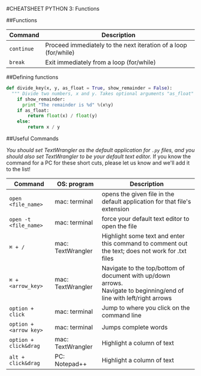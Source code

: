 #CHEATSHEET PYTHON 3: Functions

##Functions 

Command  |  Description 
----------|-------------
`continue` | Proceed immediately to the next iteration of a loop (for/while)
`break`    | Exit immediately from a loop (for/while)

##Defining functions
```python
def divide_key(x, y, as_float = True, show_remainder = False):
  """ Divide two numbers, x and y. Takes optional arguments "as_float" (default True) and "show_remainder" (default False). """
    if show_remainder:
      print "The remainder is %d" %(x%y)
    if as_float:
        return float(x) / float(y)
    else:
        return x / y 
```


##Useful Commands

*You should set TextWrangler as the default application for `.py` files, and you should also set TextWrangler to be your default text editor.* 
If you know the command for a PC for these short cuts, please let us know and we'll add it to the list!

Command        | OS: program         |  Description          
---------------|-----------------|------------
`open <file_name>` | mac: terminal | opens the given file in the default application for that file's extension 
`open -t <file_name>` | mac: terminal | force your default text editor to open the file
`⌘ + /` | mac: TextWrangler | Highlight some text and enter this command to comment out the text; does not work for .txt files
`⌘ + <arrow_key>` | mac: TextWrangler | Navigate to the top/bottom of document with up/down arrows. <br> Navigate to beginning/end of line with left/right arrows
`option + click` | mac: terminal  | Jump to where you click on the command line
`option + <arrow key>` | mac: terminal  | Jumps complete words
`option + click&drag` | mac: TextWrangler  | Highlight a column of text
`alt + click&drag` | PC: Notepad++ | Highlight a column of text






